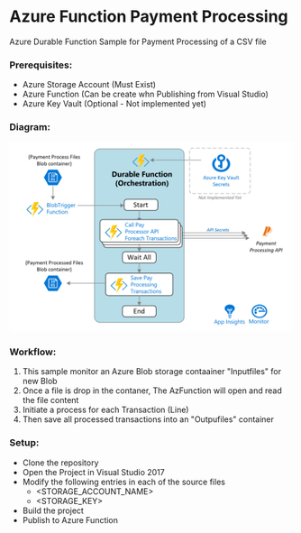 # Azure Function Payment Processing

Azure Durable Function Sample for Payment Processing of a CSV file

### Prerequisites:
- Azure Storage Account (Must Exist)
- Azure Function (Can be create whn Publishing from Visual Studio)
- Azure Key Vault (Optional - Not implemented yet)

### Diagram:
![GitHub Logo](/workflow.png)

### Workflow:
1. This sample monitor an Azure Blob storage contaainer "Inputfiles" for new Blob
1. Once a file is drop in the contaner, The AzFunction will open and read the file content
1. Initiate a process for each Transaction (Line)
1. Then save all processed transactions into an "Outpufiles" container

### Setup:
- Clone the repository
- Open the Project in Visual Studio 2017
- Modify the following entries in each of the source files
  - <STORAGE_ACCOUNT_NAME>
  - <STORAGE_KEY>
- Build the project
- Publish to Azure Function
